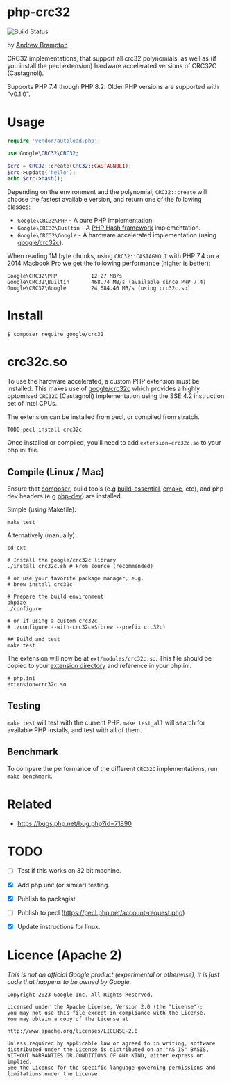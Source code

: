 # php-crc32

![Build Status](https://github.com/google/php-crc32/actions/workflows/test.yml/badge.svg)

by [Andrew Brampton](https://bramp.net)

CRC32 implementations, that support all crc32 polynomials, as well as (if you
install the pecl extension) hardware accelerated versions of CRC32C (Castagnoli).

Supports PHP 7.4 though PHP 8.2. Older PHP versions are supported with "v0.1.0".

# Usage

```php
require 'vendor/autoload.php';

use Google\CRC32\CRC32;

$crc = CRC32::create(CRC32::CASTAGNOLI);
$crc->update('hello');
echo $crc->hash();
```

Depending on the environment and the polynomial, `CRC32::create` will choose
the fastest available version, and return one of the following classes:

* `Google\CRC32\PHP` - A pure PHP implementation.
* `Google\CRC32\Builtin` - A [PHP Hash framework](http://php.net/manual/en/book.hash.php) implementation.
* `Google\CRC32\Google` - A hardware accelerated implementation (using [google/crc32c](https://github.com/google/crc32c)).

When reading 1M byte chunks, using `CRC32::CASTAGNOLI` with PHP 7.4 on a 2014 Macbook Pro we get the following performance (higher is better):

```
Google\CRC32\PHP           12.27 MB/s
Google\CRC32\Builtin       468.74 MB/s (available since PHP 7.4)
Google\CRC32\Google        24,684.46 MB/s (using crc32c.so)
```

# Install

```shell
$ composer require google/crc32
```

# crc32c.so

To use the hardware accelerated, a custom PHP extension must be installed. This makes use of [google/crc32c](https://github.com/google/crc32c) which provides a highly optomised `CRC32C` (Castagnoli) implementation using the SSE 4.2 instruction set of Intel CPUs.

The extension can be installed from pecl, or compiled from stratch.

```shell
TODO pecl install crc32c
```

Once installed or compiled, you'll need to add `extension=crc32c.so` to your php.ini file.

## Compile (Linux / Mac)

Ensure that [composer](https://getcomposer.org), build tools (e.g [build-essential](https://packages.debian.org/sid/devel/build-essential), [cmake](https://packages.debian.org/sid/devel/cmake), etc), and php dev headers (e.g [php-dev](https://packages.debian.org/sid/php/php-dev)) are installed.

Simple (using Makefile):

```shell
make test
```

Alternatively (manually):

```shell
cd ext

# Install the google/crc32c library
./install_crc32c.sh # From source (recommended)

# or use your favorite package manager, e.g.
# brew install crc32c

# Prepare the build environment
phpize
./configure

# or if using a custom crc32c
# ./configure --with-crc32c=$(brew --prefix crc32c)

## Build and test
make test
```

The extension will now be at `ext/modules/crc32c.so`. This file should be copied to your [extension directory](https://php.net/extension-dir) and reference in your php.ini.

```
# php.ini
extension=crc32c.so
```

## Testing

`make test` will test with the current PHP. `make test_all` will search for available
PHP installs, and test with all of them.

## Benchmark

To compare the performance of the different `CRC32C` implementations, run `make benchmark`.

# Related

* https://bugs.php.net/bug.php?id=71890

# TODO

- [ ] Test if this works on 32 bit machine.
- [x] Add php unit (or similar) testing.
- [x] Publish to packagist
- [ ] Publish to pecl (https://pecl.php.net/account-request.php)
- [x] Update instructions for linux.


# Licence (Apache 2)

*This is not an official Google product (experimental or otherwise), it is just code that happens to be owned by Google.*

```
Copyright 2023 Google Inc. All Rights Reserved.

Licensed under the Apache License, Version 2.0 (the "License");
you may not use this file except in compliance with the License.
You may obtain a copy of the License at

http://www.apache.org/licenses/LICENSE-2.0

Unless required by applicable law or agreed to in writing, software
distributed under the License is distributed on an "AS IS" BASIS,
WITHOUT WARRANTIES OR CONDITIONS OF ANY KIND, either express or implied.
See the License for the specific language governing permissions and
limitations under the License.
```
